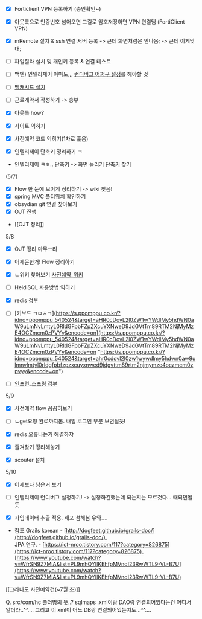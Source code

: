 
- [x] Forticlient VPN 등록하기 (승인확인~)
- [x] 아웃룩으로 인증번호 넘어오면 그걸로 암호저장하면 VPN 연결댐 (FortiClient VPN)
- [x] mRemote 설치 & ssh 연결 서버 등록 -> 근데 화면처럼은 안나옴; -> 근데 이게맞대;
- [ ] 파일질라 설치 및 개인키 등록 & 연결 테스트
- [ ] 백엔) 인텔리제이 아마도,,, [런디버그 어쩌구 설정](https://dev.azure.com/jeffkang/ht-devOps/_wiki/wikis/ht-devOps.wiki/900/BackEnd-Project-Setting(Temp))를 해야할 것 
- [ ] [멤캐시드 설치](https://dev.azure.com/jeffkang/ht-devOps/_wiki/wikis/ht-devOps.wiki/765/Memcached-%EC%84%A4%EC%B9%98)


- [ ] 근로계약서 작성하기 -> 송부
- [x] 아웃룩 how?

- [x] 사이트 익히기
- [x] 사전예약 코드 익히기(1차로 훑음)
- [x] 인텔리제이 단축키 정리하기 ㅋ
- 인텔리제이 ㅋㅎ.. 단축키 -> 화면 늘리기 단축키 찾기

(5/7)
- [x] Flow 한 눈에 보이게 정리하기 -> wiki 찾음!
- [x] spring MVC 폴더위치 확인하기
- [x] obsydian git 연결 찾아보기
- [x] OJT 진행
- [[OJT 정리]]

5/8
- [x] OJT 정리 마무ㅡ리
- [x] 어제몬한거! Flow 정리하기
- [x] ㄴ위키 찾아보기
	[사전예약_위키](https://dev.azure.com/jeffkang/ht-devOps/_wiki/wikis/ht-devOps.wiki/423/1)

- [ ] HeidiSQL 사용방법 익히기
- [x] redis 겅부
- [ ] [키보드 ㄱㅂㅈㄱ](https://s.ppomppu.co.kr/?idno=ppomppu_540524&target=aHR0cDovL2l0ZW1wYWdlMy5hdWN0aW9uLmNvLmtyL0RldGFpbFZpZXcuYXNweD9JdGVtTm89RTM2NjMyMzE4OCZmcm0zPVYy&encode=on](https://s.ppomppu.co.kr/?idno=ppomppu_540524&target=aHR0cDovL2l0ZW1wYWdlMy5hdWN0aW9uLmNvLmtyL0RldGFpbFZpZXcuYXNweD9JdGVtTm89RTM2NjMyMzE4OCZmcm0zPVYy&encode=on "https://s.ppomppu.co.kr/?idno=ppomppu_540524&target=ahr0cdovl2l0zw1wywdlmy5hdwn0aw9ulmnvlmtyl0rldgfpbfzpzxcuyxnwed9jdgvttm89rtm2njmymze4oczmcm0zpvyy&encode=on")
- [ ] [인프런_스프링 겅부](https://www.inflearn.com/course/%EC%8A%A4%ED%94%84%EB%A7%81-%EC%9E%85%EB%AC%B8-%EC%8A%A4%ED%94%84%EB%A7%81%EB%B6%80%ED%8A%B8)


5/9
- [x] 사전예약 flow 꼼꼼히보기
- [ ] ㄴget요청 완료까지봄. 내일 로그인 부분 보면될듯!
- [x] redis 오류나는거 해결하쟈
- [x] 즐겨찾기 정리해놓기
- [x] scouter 설치


5/10
- [x] 어제보다 남은거 보기
- [ ] 인텔리제이 런디버그 설정하기! -> 설정하긴했는데 되는지는 모르것다... 때되면될듯
- [x] 가입데이터 추출 적용. 배포 첨해봄 우와....





- 참조
Grails korean - [http://dogfeet.github.io/grails-doc/](http://dogfeet.github.io/grails-doc/)   
JPA 연구. - [https://ict-nroo.tistory.com/117?category=826875](https://ict-nroo.tistory.com/117?category=826875)   
[https://www.youtube.com/watch?v=WfrSN9Z7MiA&list=PL9mhQYIlKEhfpMVndI23RwWTL9-VL-B7U](https://www.youtube.com/watch?v=WfrSN9Z7MiA&list=PL9mhQYIlKEhfpMVndI23RwWTL9-VL-B7U)

[[그라나도 사전예약건(~7월 초)]]



Q. src/com/hc 폴더명의 뜻..?
sqlmaps .xml이랑 DAO랑 연결되어있다는건 어디서알더라..^^.... 그리고 이 xml이 어느 DB랑 연결되어있는지도...^^....


